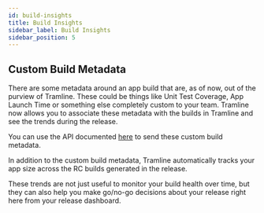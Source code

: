 ```yaml
---
id: build-insights
title: Build Insights
sidebar_label: Build Insights
sidebar_position: 5
---
```


## Custom Build Metadata

There are some metadata around an app build that are, as of now, out of the purview of Tramline. These could be things like Unit Test Coverage, App Launch Time or something else completely custom to your team. Tramline now allows you to associate these metadata with the builds in Tramline and see the trends during the release.

You can use the API documented [here](/api#send-custom-metadata-for-a-build) to send these custom build metadata.

In addition to the custom build metadata, Tramline automatically tracks your app size across the RC builds generated in the release.

These trends are not just useful to monitor your build health over time, but they can also help you make go/no-go decisions about your release right here from your release dashboard.
